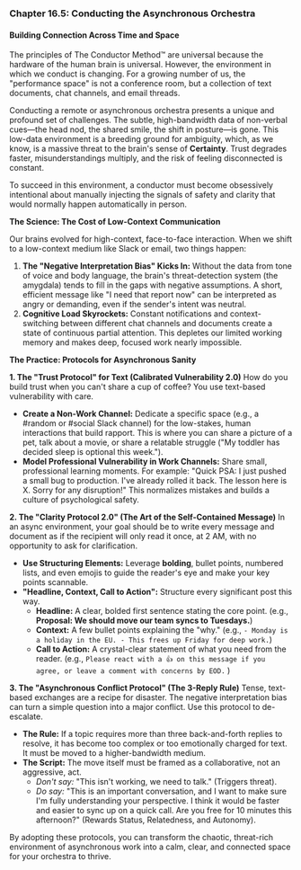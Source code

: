 ### **Chapter 16.5: Conducting the Asynchronous Orchestra**
#### Building Connection Across Time and Space

The principles of The Conductor Method™ are universal because the hardware of the human brain is universal. However, the environment in which we conduct is changing. For a growing number of us, the "performance space" is not a conference room, but a collection of text documents, chat channels, and email threads.

Conducting a remote or asynchronous orchestra presents a unique and profound set of challenges. The subtle, high-bandwidth data of non-verbal cues—the head nod, the shared smile, the shift in posture—is gone. This low-data environment is a breeding ground for ambiguity, which, as we know, is a massive threat to the brain's sense of **Certainty**. Trust degrades faster, misunderstandings multiply, and the risk of feeling disconnected is constant.

To succeed in this environment, a conductor must become obsessively intentional about manually injecting the signals of safety and clarity that would normally happen automatically in person.

**The Science: The Cost of Low-Context Communication**

Our brains evolved for high-context, face-to-face interaction. When we shift to a low-context medium like Slack or email, two things happen:

1.  **The "Negative Interpretation Bias" Kicks In:** Without the data from tone of voice and body language, the brain's threat-detection system (the amygdala) tends to fill in the gaps with negative assumptions. A short, efficient message like "I need that report now" can be interpreted as angry or demanding, even if the sender's intent was neutral.
2.  **Cognitive Load Skyrockets:** Constant notifications and context-switching between different chat channels and documents create a state of continuous partial attention. This depletes our limited working memory and makes deep, focused work nearly impossible.

**The Practice: Protocols for Asynchronous Sanity**

**1. The "Trust Protocol" for Text (Calibrated Vulnerability 2.0)**
How do you build trust when you can't share a cup of coffee? You use text-based vulnerability with care.
*   **Create a Non-Work Channel:** Dedicate a specific space (e.g., a #random or #social Slack channel) for the low-stakes, human interactions that build rapport. This is where you can share a picture of a pet, talk about a movie, or share a relatable struggle ("My toddler has decided sleep is optional this week.").
*   **Model Professional Vulnerability in Work Channels:** Share small, professional learning moments. For example: "Quick PSA: I just pushed a small bug to production. I've already rolled it back. The lesson here is X. Sorry for any disruption!" This normalizes mistakes and builds a culture of psychological safety.

**2. The "Clarity Protocol 2.0" (The Art of the Self-Contained Message)**
In an async environment, your goal should be to write every message and document as if the recipient will only read it once, at 2 AM, with no opportunity to ask for clarification.
*   **Use Structuring Elements:** Leverage **bolding**, bullet points, numbered lists, and even emojis to guide the reader's eye and make your key points scannable.
*   **"Headline, Context, Call to Action":** Structure every significant post this way.
    *   **Headline:** A clear, bolded first sentence stating the core point. (e.g., **Proposal: We should move our team syncs to Tuesdays.**)
    *   **Context:** A few bullet points explaining the "why." (e.g., `- Monday is a holiday in the EU. - This frees up Friday for deep work.`)
    *   **Call to Action:** A crystal-clear statement of what you need from the reader. (e.g., `Please react with a 👍 on this message if you agree, or leave a comment with concerns by EOD.` )

**3. The "Asynchronous Conflict Protocol" (The 3-Reply Rule)**
Tense, text-based exchanges are a recipe for disaster. The negative interpretation bias can turn a simple question into a major conflict. Use this protocol to de-escalate.
*   **The Rule:** If a topic requires more than three back-and-forth replies to resolve, it has become too complex or too emotionally charged for text. It must be moved to a higher-bandwidth medium.
*   **The Script:** The move itself must be framed as a collaborative, not an aggressive, act.
    *   *Don't say:* "This isn't working, we need to talk." (Triggers threat).
    *   *Do say:* "This is an important conversation, and I want to make sure I'm fully understanding your perspective. I think it would be faster and easier to sync up on a quick call. Are you free for 10 minutes this afternoon?" (Rewards Status, Relatedness, and Autonomy).

By adopting these protocols, you can transform the chaotic, threat-rich environment of asynchronous work into a calm, clear, and connected space for your orchestra to thrive.
